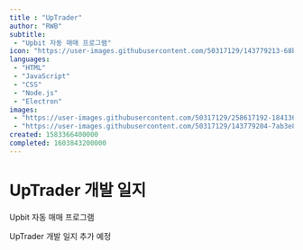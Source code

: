 ```yaml
---
title : "UpTrader"
author: "RWB"
subtitle:
 - "Upbit 자동 매매 프로그램"
icon: "https://user-images.githubusercontent.com/50317129/143779213-68ba52dd-1ca7-4637-a97d-2d981e3b1658.png"
languages:
 - "HTML"
 - "JavaScript"
 - "CSS"
 - "Node.js"
 - "Electron"
images:
 - "https://user-images.githubusercontent.com/50317129/258617192-18413617-5ebe-45e6-a232-3e9cf0b20cee.png"
 - "https://user-images.githubusercontent.com/50317129/143779204-7ab3e892-571b-4467-92fb-bb0e13c69207.png"
created: 1583366400000
completed: 1603843200000
---
```


# UpTrader 개발 일지

Upbit 자동 매매 프로그램

UpTrader 개발 일지 추가 예정